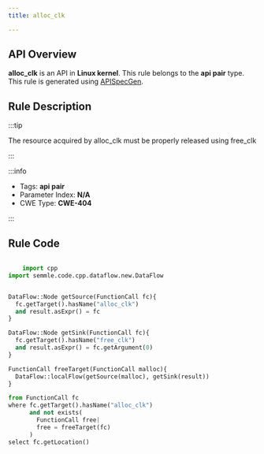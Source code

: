 ```yaml
---
title: alloc_clk

---
```



## API Overview
**alloc_clk** is an API in **Linux kernel**. This rule belongs to the **api pair** type. This rule is generated using [APISpecGen](../../tools/APISpecGen).
## Rule Description

:::tip

The resource acquired by alloc_clk must be properly released using free_clk

:::

:::info

- Tags: **api pair**
- Parameter Index: **N/A**
- CWE Type: **CWE-404**

:::

## Rule Code
```python

    import cpp
import semmle.code.cpp.dataflow.new.DataFlow


DataFlow::Node getSource(FunctionCall fc){
  fc.getTarget().hasName("alloc_clk")
  and result.asExpr() = fc
}

DataFlow::Node getSink(FunctionCall fc){
  fc.getTarget().hasName("free_clk")
  and result.asExpr() = fc.getArgument(0)
}

FunctionCall freeTarget(FunctionCall malloc){
  DataFlow::localFlow(getSource(malloc), getSink(result))
}

from FunctionCall fc
where fc.getTarget().hasName("alloc_clk")
      and not exists(
        FunctionCall free| 
        free = freeTarget(fc)
      )
select fc.getLocation()

    
```